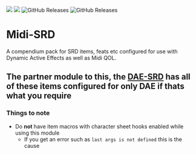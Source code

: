 ![](https://img.shields.io/badge/Foundry-v10.291-informational)
![](https://img.shields.io/badge/Dnd5e-2.1.x-informational)
![GitHub Releases](https://img.shields.io/github/downloads/thatlonelybugbear/midi-srd/latest/total)
![GitHub Releases](https://img.shields.io/github/downloads/thatlonelybugbear/midi-srd/total)
# Midi-SRD
A compendium pack for SRD items, feats etc configured for use with Dynamic Active Effects as well as Midi QOL.

The partner module to this, the <a href="https://github.com/kandashi/Dynamic-Effects-SRD/" target="_blank">DAE-SRD</a> has all of these items configured for **only** DAE if thats what you require
--

### Things to note
- Do **not** have item macros with character sheet hooks enabled while using this module
    - If you get an error such as `last args is not defined` this is the cause

